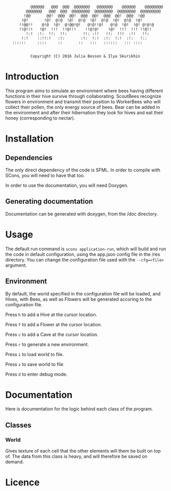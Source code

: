 
               @@@@@@   @@@  @@@  @@@@@@@   @@@@@@@    @@@@@@    @@@@@@@@  
             @@@@@@@   @@@  @@@  @@@@@@@@  @@@@@@@@  @@@@@@@@  @@@@@@@@@  
            !@@       @@!  @@@  @@!  @@@  @@!  @@@  @@!  @@@  !@@        
           !@!       !@!  @!@  !@!  @!@  !@!  @!@  !@!  @!@  !@!        
          !!@@!!    @!@  !@!  @!@@!@!   @!@!!@!   @!@  !@!  !@! @!@!@  
          !!@!!!   !@!  !!!  !!@!!!    !!@!@!    !@!  !!!  !!! !!@!!  
             !:!  :!:  !!:  !!:       !!: :!!   !!:  !!!  :!!   !!:  
           !:!    ::!!:!   :!:       :!:  !:!  :!:  !:!  :!:   !::  
       ::::::     ::::     ::       ::   :::   ::::::   ::: ::::  


               Copyright (C) 2016 Julia Besson & Ilya Skurikhin

Introduction
================================================================================

This program aims to simulate an environment where bees having different
functions in their hive survive through collaborating. ScoutBees recognize 
flowers in environment and transmit their position to WorkerBees who will 
collect their pollen, the only energy source of bees. Bear can be added in the
environment and after their hibernation they look for hives and eat their
honey (corresponding to nectar).

Installation
================================================================================

## Dependencies

The only direct dependency of the code is SFML.
In order to compile with SCons, you will need to have that too.

In order to use the documentation, you will need Doxygen.


## Generating documentation

Documentation can be generated with doxygen, from the /doc directory.


Usage
================================================================================

The default run command is `scons application-run`, which will build and run the
code in default configuration, using the app.json config file in the /res 
directory. You can change the configuration file used with the `--cfg=<file>`
argument.

## Environment

By default, the world specified in the configuration file will be loaded, and 
Hives, with Bees, as well as Flowers will be generated accoring to the 
configuration file. 

Press `h` to add a Hive at the cursor location.

Press `f` to add a Flower at the cursor location.

Press `c` to add a Cave at the cursor location.

Press `r` to generate a new environment.

Press `i` to load world to file.

Press `s` to save world to file

Press `d` to enter debug mode.


Documentation
================================================================================

Here is documentation for the logic behind each class of the program.


Classes
--------------------------------------------------------------------------------

### World

Gives texture of each cell that the other elements will them be built on top of.
The data from this class is heavy, and will therefore be saved on demand.




Licence
================================================================================


